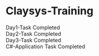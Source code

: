 # Claysys-Training

Day1-Task Completed <br>
Day2-Task Completed <br>
Day3-Task Completed <br>
C#-Application Task Completed 
